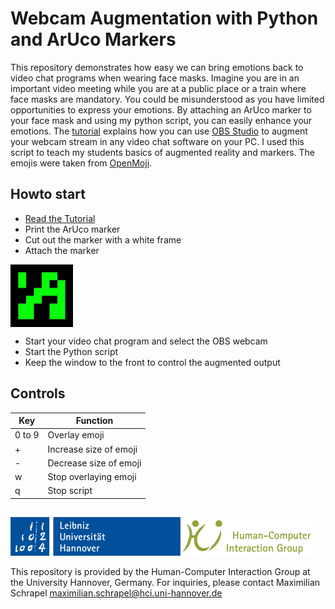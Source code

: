 # Webcam Augmentation with Python and ArUco Markers

This repository demonstrates how easy we can bring emotions back to video chat programs when wearing face masks.
Imagine you are in an important video meeting while you are at a public place or a train where face masks are mandatory. You could be misunderstood as you have limited opportunities to express your emotions.
By attaching an ArUco marker to your face mask and using my python script, you can easily enhance your emotions. The [tutorial](Tutorial/README.md) explains how you can use [OBS Studio](https://obsproject.com/) to augment your webcam stream in any video chat software on your PC.
I used this script to teach my students basics of augmented reality and markers. The emojis were taken from [OpenMoji](https://openmoji.org/).

## Howto start
- [Read the Tutorial](Tutorial/README.md)
- Print the ArUco marker
- Cut out the marker with a white frame
- Attach the marker
	
<a href="url"><img src="ArUco_marker.jpg" align="center" height="100" width="100" ></a>

- Start your video chat program and select the OBS webcam
- Start the Python script
- Keep the window to the front to control the augmented output

## Controls


| Key  | Function |
| ------------- | ------------- |
| 0 to 9  | Overlay emoji |
| +  | Increase size of emoji |
| -  | Decrease size of emoji |
| w  | Stop overlaying emoji |
| q  | Stop script |

	
##
![HCI Group](Tutorial/Institute.png)

This repository is provided by the Human-Computer Interaction Group at the University Hannover, Germany. For inquiries, please contact Maximilian Schrapel maximilian.schrapel@hci.uni-hannover.de
